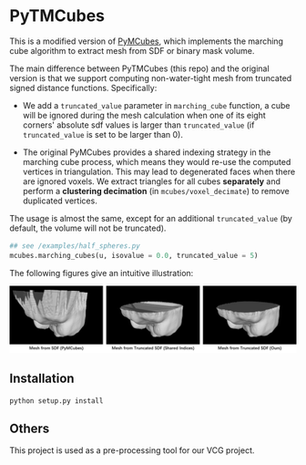 # PyTMCubes

This is a modified version of [PyMCubes](https://github.com/pmneila/PyMCubes), which implements the marching cube algorithm to extract mesh from SDF or binary mask volume.

The main difference between PyTMCubes (this repo) and the original version is that we support computing non-water-tight mesh from truncated signed distance functions. Specifically:

- We add a `truncated_value` parameter in `marching_cube` function, a cube will be ignored during the mesh calculation when one of its eight corners' absolute sdf values is larger than `truncated_value` (if `truncated_value` is set to be larger than 0). 

- The original PyMCubes provides a shared indexing strategy in the marching cube process, which means they would re-use the computed vertices in triangulation. This may lead to degenerated faces when there are ignored voxels. We extract triangles for all cubes **separately** and perform a **clustering decimation** (in `mcubes/voxel_decimate`) to remove duplicated vertices.

The usage is almost the same, except for an additional `truncated_value` (by default, the volume will not be truncated).

```python
## see /examples/half_spheres.py
mcubes.marching_cubes(u, isovalue = 0.0, truncated_value = 5)
```

The following figures give an intuitive illustration:

![](./images/mcubes.png)

## Installation
```
python setup.py install
```

## Others
This project is used as a pre-processing tool for our VCG project.
